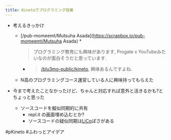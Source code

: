 ```yaml
---
title: Kinetoでプログラミング授業
---
```


* 考えるきっかけ
  
  * \[/pub-momeemt/Mutsuha Asada\](https://scrapbox.io/pub-momeemt/Mutsuha Asada)
    * 
       > 
       > プログラミング教育にも興味があります, Progate x YouTubeみたいなのが面白そうだと思っています.
    
    * 
       > 
       > [/blu3mo-public/kineto](https://scrapbox.io/blu3mo-public/kineto), 興味あるんですよね.
  
  * N高のプログラミングコース運営している人に興味持ってもらえた
* 今まで考えたことなかったけど、ちゃんと対応すれば意外と活きるかも?とちょっと思った
  
  * ソースコードを擬似同期的に共有
    * repl.it の画面埋め込むとか?
    * ソースコードの疑似同期は[LiCo](LiCo.md)ぽさがある

\#pKineto #ふわっとアイデア
